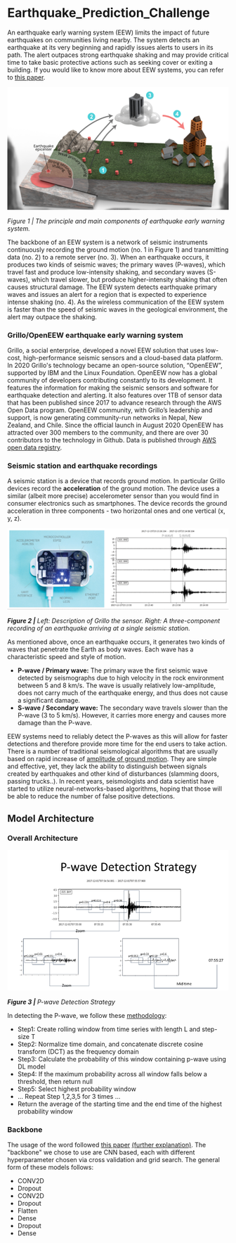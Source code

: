 # Earthquake_Prediction_Challenge

An earthquake early warning system (EEW) limits the impact of future earthquakes on communities living nearby. The system detects an earthquake at its very beginning and rapidly issues alerts to users in its path. The alert outpaces strong earthquake shaking and may provide critical time to take basic protective actions such as seeking cover or exiting a building. If you would like to know more about EEW systems, you can refer to [this paper](https://www.researchgate.net/publication/330744338_Earthquake_Early_Warning_Advances_Scientific_Challenges_and_Societal_Needs).

!["Earthquake Early Warning System"](./fig1.png)

*Figure 1 | The principle and main components of earthquake early warning system.*

The backbone of an EEW system is a network of seismic instruments continuously recording the ground motion (no. 1 in Figure 1) and transmitting data (no. 2) to a remote server (no. 3). When an earthquake occurs, it produces two kinds of seismic waves; the primary waves (P-waves), which travel fast and produce low-intensity shaking, and secondary waves (S-waves), which travel slower, but produce higher-intensity shaking that often causes structural damage. The EEW system detects earthquake primary waves and issues an alert for a region that is expected to experience intense shaking (no. 4). As the wireless communication of the EEW system is faster than the speed of seismic waves in the geological environment, the alert may outpace the shaking.

### Grillo/OpenEEW earthquake early warning system

Grillo, a social enterprise, developed a novel EEW solution that uses low-cost, high-performance seismic sensors and a cloud-based data platform. In 2020 Grillo's technology became an open-source solution, “OpenEEW”, supported by IBM and the Linux Foundation. OpenEEW now has a global community of developers contributing constantly to its development. It features the information for making the seismic sensors and software for earthquake detection and alerting. It also features over 1TB of sensor data that has been published since 2017 to advance research through the AWS Open Data program. OpenEEW community, with Grillo’s leadership and support, is now generating community-run networks in Nepal, New Zealand, and Chile. Since the official launch in August 2020 OpenEEW has attracted over 300 members to the community, and there are over 30 contributors to the technology in Github. Data is published through [AWS open data registry](https://registry.opendata.aws/grillo-openeew/).

### Seismic station and earthquake recordings

A seismic station is a device that records ground motion. In particular Grillo devices record the **acceleration** of the ground motion. The device uses a similar (albeit more precise) accelerometer sensor than you would find in consumer electronics such as smartphones. The device records the ground acceleration in three components - two horizontal ones and one vertical (x, y, z).

!["Untitled"](./fig2.png)

***Figure 2 |** Left: Description of Grillo the sensor. Right: A three-component recording of an earthquake arriving at a single seismic station.*

As mentioned above, once an earthquake occurs, it generates two kinds of waves that penetrate the Earth as body waves. Each wave has a characteristic speed and style of motion.

- **P-wave / Primary wave:** The primary wave the first seismic wave detected by seismographs due to high velocity in the rock environment between 5 and 8 km/s. The wave is usually relatively low-amplitude, does not carry much of the earthquake energy, and thus does not cause a significant damage.
- **S-wave / Secondary wave:** The secondary wave travels slower than the P-wave (3 to 5 km/s). However, it carries more energy and causes more damage than the P-wave.

EEW systems need to reliably detect the P-waves as this will allow for faster detections and therefore provide more time for the end users to take action. There is a number of traditional seismological algorithms that are usually based on rapid increase of [amplitude of ground motion](https://www.esgsolutions.com/technical-resources/microseismic-knowledgebase/event-detection-and-triggering). They are simple and effective, yet, they lack the ability to distinguish between signals created by earthquakes and other kind of disturbances (slamming doors, passing trucks..). In recent years, seismologists and data scientist have started to utilize neural-networks-based algorithms, hoping that those will be able to reduce the number of false positive detections.

## Model Architecture
### Overall Architecture
!["picking strategy"](./picking_strategy_new.png)

***Figure 3 |** P-wave Detection Strategy*

In detecting the P-wave, we follow these [methodology](https://www.sciencedirect.com/science/article/pii/S2405844021027080):

- Step1: Create rolling window from time series with length L and step-size T
- Step2: Normalize time domain, and concatenate discrete cosine transform (DCT) as the frequency domain 
- Step3: Calculate the probability of this window containing p-wave using DL model
- Step4: If the maximum probability across all window falls below a threshold, then return null
- Step5: Select highest probability window
- ... Repeat Step 1,2,3,5 for 3 times ...
- Return the average of the starting time and the end time of the highest probability window

### Backbone

The usage of the word followed [this paper](https://arxiv.org/pdf/1904.01169.pdf) [(further explanation)](https://stackoverflow.com/questions/59868132/what-does-backbone-mean-in-a-neural-network#:~:text=CNNs%20are%20used%20for%20extracting,and%20datasets%20such%20as%20ImageNet.). The "backbone" we chose to use are CNN based, each with different hyperparameter chosen via cross validation and grid search. The general form of these models follows:

- CONV2D
- Dropout
- CONV2D
- Dropout
- Flatten
- Dense
- Dropout
- Dense

